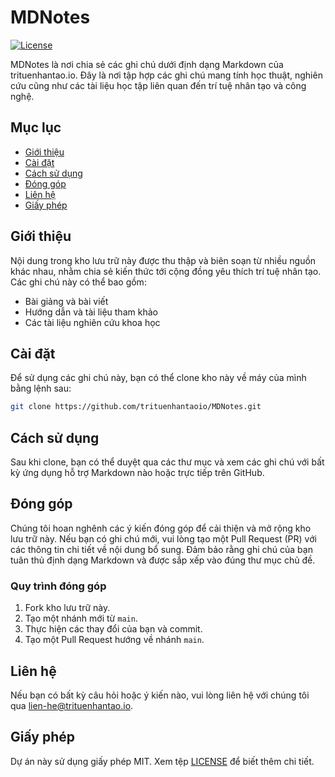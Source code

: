 # MDNotes

[![License](https://img.shields.io/badge/license-MIT-blue.svg)](LICENSE)

MDNotes là nơi chia sẻ các ghi chú dưới định dạng Markdown của trituenhantao.io. Đây là nơi tập hợp các ghi chú mang tính học thuật, nghiên cứu cũng như các tài liệu học tập liên quan đến trí tuệ nhân tạo và công nghệ.

## Mục lục

- [Giới thiệu](#giới-thiệu)
- [Cài đặt](#cài-đặt)
- [Cách sử dụng](#cách-sử-dụng)
- [Đóng góp](#đóng-góp)
- [Liên hệ](#liên-hệ)
- [Giấy phép](#giấy-phép)

## Giới thiệu

Nội dung trong kho lưu trữ này được thu thập và biên soạn từ nhiều nguồn khác nhau, nhằm chia sẻ kiến thức tới cộng đồng yêu thích trí tuệ nhân tạo. Các ghi chú này có thể bao gồm:
- Bài giảng và bài viết
- Hướng dẫn và tài liệu tham khảo
- Các tài liệu nghiên cứu khoa học

## Cài đặt

Để sử dụng các ghi chú này, bạn có thể clone kho này về máy của mình bằng lệnh sau:

```bash
git clone https://github.com/trituenhantaoio/MDNotes.git
```

## Cách sử dụng

Sau khi clone, bạn có thể duyệt qua các thư mục và xem các ghi chú với bất kỳ ứng dụng hỗ trợ Markdown nào hoặc trực tiếp trên GitHub.

## Đóng góp

Chúng tôi hoan nghênh các ý kiến đóng góp để cải thiện và mở rộng kho lưu trữ này. Nếu bạn có ghi chú mới, vui lòng tạo một Pull Request (PR) với các thông tin chi tiết về nội dung bổ sung. Đảm bảo rằng ghi chú của bạn tuân thủ định dạng Markdown và được sắp xếp vào đúng thư mục chủ đề.

### Quy trình đóng góp

1. Fork kho lưu trữ này.
2. Tạo một nhánh mới từ `main`.
3. Thực hiện các thay đổi của bạn và commit.
4. Tạo một Pull Request hướng về nhánh `main`.

## Liên hệ

Nếu bạn có bất kỳ câu hỏi hoặc ý kiến nào, vui lòng liên hệ với chúng tôi qua [lien-he@trituenhantao.io](mailto:lien-he@trituenhantao.io).

## Giấy phép

Dự án này sử dụng giấy phép MIT. Xem tệp [LICENSE](LICENSE) để biết thêm chi tiết.

